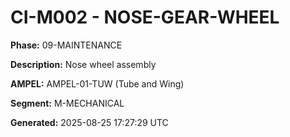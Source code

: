 # CI-M002 - NOSE-GEAR-WHEEL

**Phase:** 09-MAINTENANCE

**Description:** Nose wheel assembly

**AMPEL:** AMPEL-01-TUW (Tube and Wing)

**Segment:** M-MECHANICAL

**Generated:** 2025-08-25 17:27:29 UTC
